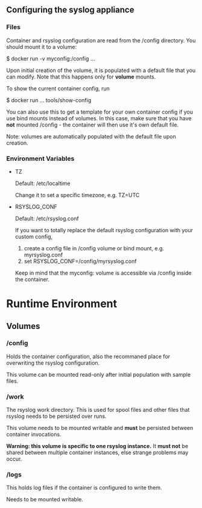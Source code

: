 ## Configuring the syslog appliance

### Files

Container and rsyslog configuration are read from the /config directory. You should
mount it to a volume:

  $ docker run -v myconfig:/config ...

Upon initial creation of the volume, it is populated with a default file that
you can modify. Note that this happens only for **volume** mounts.

To show the current container config, run

  $ docker run ... tools/show-config

You can also use this to get a template for your own container config if you use
bind mounts instead of volumes. In this case, make sure that you have **not**
mounted /config - the container will then use it's own default file.

Note: volumes are automatically populated with the default file upon creation.

### Environment Variables

- TZ

  Default: /etc/localtime

  Change it to set a specific timezone, e.g. TZ=UTC

- RSYSLOG_CONF

  Default: /etc/rsyslog.conf

  If you want to totally replace the default rsyslog configuration with
  your custom config,

  1. create a config file in /config volume or bind mount, e.g. myrsyslog.conf
  2. set RSYSLOG_CONF=/config/myrsyslog.conf

  Keep in mind that the myconfig: volume is accessible via /config inside the
  container.

# Runtime Environment

## Volumes

### /config

Holds the container configuration, also the recommaned place for overwriting
the rsyslog configuration.

This volume can be mounted read-only after initial population with sample files.

### /work

The rsyslog work directory. This is used for spool files and other files that
rsyslog needs to be persisted over runs.

This volume needs to be mounted writable and **must** be persisted between
container invocations.

**Warning: this volume is specific to one rsyslog instance.** It **must not**
be shared between multiple container instances, else strange problems may
occur.

### /logs

This holds log files if the container is configured to write them.

Needs to be mounted writable.
